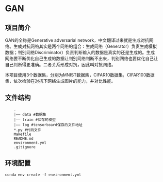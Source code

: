 # GAN
## 项目简介
 GAN的全称是Generative adversarial network，中文翻译过来就是生成对抗网络。生成对抗网络其实是两个网络的组合：生成网络（Generator）负责生成模拟数据；判别网络Discriminator）负责判断输入的数据是真实的还是生成的。生成网络要不断优化自己生成的数据让判别网络判断不出来，判别网络也要优化自己让自己判断得更准确。二者关系形成对抗，因此叫对抗网络。

本项目使用3个数据集，分别为MNIST数据集，CIFAR10数据集，CIFAR100数据集，依次检验在对抗下网络生成图片的能力，并对比性能。

## 文件结构
```
    .
    |—— data #数据集
    |—— train #保存的模型
    |—— log #tensorboard保存的文件地址
    *.py #代码文件
    Makefile
    README.md
    environment.yml
    .gitignore
```

## 环境配置
```
conda env create -f environment.yml
```

